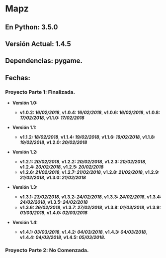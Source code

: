 # Mapz

## En Python: 3.5.0
## Versión Actual: 1.4.5
## Dependencias: pygame.

## Fechas:

### Proyecto Parte 1: Finalizada.
 * __Versión 1.0:__
   * __v1.0.2: _16/02/2018___, __v1.0.4: _16/02/2018___, __v1.0.6: _16/02/2018___, __v1.0.8: _17/02/2018___, __v1.1.0: _17/02/2018___

 * __Versión 1.1:__
   * __v1.1.2: _18/02/2018___, __v1.1.4: _19/02/2018___, __v1.1.6: _19/02/2018___, __v1.1.8: _19/02/2018___, __v1.2.0: _20/02/2018___
   
 * __Versión 1.2:__
   * __v1.2.1: _20/02/2018___, __v1.2.2: _20/02/2018___, __v1.2.3: _20/02/2018___, __v1.2.4: _20/02/2018___, __v1.2.5: _20/02/2018___
   * __v1.2.6: _21/02/2018___, __v1.2.7: _21/02/2018___, __v1.2.8: _21/02/2018___, __v1.2.9: _21/02/2018___, __v1.3.0: _21/02/2018___
   
 * __Versión 1.3:__
   * __v1.3.1: _23/02/2018___, __v1.3.2: _24/02/2018___, __v1.3.3: _24/02/2018___, __v1.3.4: _24/02/2018___, __v1.3.5: _24/02/2018___
   * __v1.3.6: _26/02/2018___, __v1.3.7: _27/02/2018___, __v1.3.8: _01/03/2018___, __v1.3.9: _01/03/2018___, __v1.4.0: _02/03/2018___
   
 * __Versión 1.4:__
   * __v1.4.1: _03/03/2018___, __v1.4.2: _04/03/2018___, __v1.4.3: _04/03/2018___, __v1.4.4: _04/03/2018___, __v1.4.5: _05/03/2018_.__

### Proyecto Parte 2: No Comenzada.
